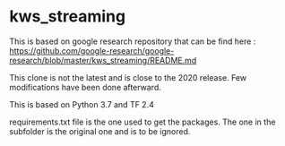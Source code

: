# kws_streaming

This is based on google research repository that can be find here : https://github.com/google-research/google-research/blob/master/kws_streaming/README.md

This clone is not the latest and is close to the 2020 release. Few modifications have been done afterward.

This is based on Python 3.7 and TF 2.4

requirements.txt file is the one used to get the packages. The one in the subfolder is the original one and is to be ignored.


